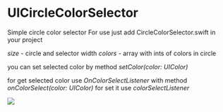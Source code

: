 # UICircleColorSelector


Simple circle color selector
For use just add CircleColorSelector.swift in your project

<i>size</i> - circle and selector width
<i>colors</i> - array with ints of colors in circle

you can set selected color by method 
<i>setColor(color: UIColor)</i>

for get selected color use <i>OnColorSelectListener</i>
with method <i>onColorSelect(color: UIColor)</i>
for set it use <i>colorSelectListener</i>

<img src='https://github.com/dimzhurwork/UICircleColorSelector/blob/master/screen.png?raw=true' />
